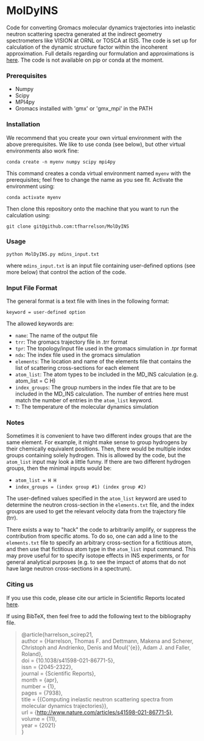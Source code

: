 # MolDyINS
Code for converting Gromacs molecular dynamics trajectories into inelastic neutron scattering spectra generated at the indirect geometry spectrometers like VISION at ORNL or TOSCA at ISIS. The code is set up for calculation of the dynamic structure factor within the incoherent approximation. Full details regarding our formulation and approximations is [here](https://doi.org/10.1038/s41598-021-86771-5). The code is not available on pip or conda at the moment. 

### Prerequisites
- Numpy
- Scipy
- MPI4py
- Gromacs installed with 'gmx' or 'gmx_mpi' in the PATH

### Installation

We recommend that you create your own virtual environment with the above prerequisites. We like to use conda (see below), but other virtual environments also work fine:

`conda create -n myenv numpy scipy mpi4py`

This command creates a conda virtual environment named `myenv` with the prerequisites; feel free to change the name as you see fit. Activate the environment using:

`conda activate myenv`

Then clone this repository onto the machine that you want to run the calculation using:

`git clone git@github.com:tfharrelson/MolDyINS`

### Usage

`python MolDyINS.py mdins_input.txt`

where `mdins_input.txt` is an input file containing user-defined options (see more below) that control the action of the code.

### Input File Format

The general format is a text file with lines in the following format:

`keyword = user-defined option`

The allowed keywords are:

- `name`: The name of the output file
- `trr`: The gromacs trajectory file in .trr format
- `tpr`: The topology/input file used in the gromacs simulation in .tpr format
- `ndx`: The index file used in the gromacs simulation
- `elements`: The location and name of the elements file that contains the list of scattering cross-sections for each element
- `atom_list`: The atom types to be included in the MD_INS calculation (e.g. atom_list = C H)
- `index_groups`: The group numbers in the index file that are to be included in the MD_INS calculation. The number of entries here must match the number of entries in the `atom_list` keyword.
- `T`: The temperature of the molecular dynamics simulation  

### Notes

Sometimes it is convenient to have two different index groups that are the same element. For example, it might make sense to group hydrogens by their chemically equivalent positions. Then, there would be multiple index groups containing solely hydrogen. This is allowed by the code, but the `atom_list` input may look a little funny. If there are two different hydrogen groups, then the minimal inputs would be:

- `atom_list = H H`
- `index_groups = (index group #1) (index group #2)`

The user-defined values specified in the `atom_list` keyword are used to determine the neutron cross-section in the `elements.txt` file, and the index groups are used to get the relevant velocity data from the trajectory file (trr).

There exists a way to "hack" the code to arbitrarily amplify, or suppress the contribution from specific atoms. To do so, one can add a line to the `elements.txt` file to specify an arbitrary cross-section for a fictitious atom, and then use that fictitious atom type in the `atom_list` input command. This may prove useful for to specify isotope effects in INS experiments, or for general analytical purposes (e.g. to see the impact of atoms that do not have large neutron cross-sections in a spectrum).

### Citing us

If you use this code, please cite our article in Scientific Reports located [here](https://doi.org/10.1038/s41598-021-86771-5).

If using BibTeX, then feel free to add the following text to the bibliography file.

> @article{harrelson_scirep21,  
> author = {Harrelson, Thomas F. and Dettmann, Makena and Scherer, Christoph and Andrienko, Denis and Moul{\'{e}}, Adam J. and Faller, Roland},  
> doi = {10.1038/s41598-021-86771-5},  
> issn = {2045-2322},  
> journal = {Scientific Reports},  
> month = {apr},  
> number = {1},  
> pages = {7938},  
> title = {{Computing inelastic neutron scattering spectra from molecular dynamics trajectories}},  
> url = {http://www.nature.com/articles/s41598-021-86771-5},  
> volume = {11},  
> year = {2021}  
> }
